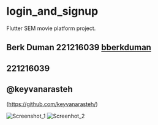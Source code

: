 # login_and_signup

Flutter SEM movie platform project.

## Berk Duman 221216039 [bberkduman](https://github.com/bberkduman)
## 221216039
## @keyvanarasteh

(https://github.com/keyvanarasteh/)


![Screenshot_1](https://1drv.ms/i/s!AqENsi4YJNTY4FWHdhSc_OCtLand?e=M7xBHf)
![Screenhot_2](https://1drv.ms/i/s!AqENsi4YJNTY4FaBbzzFSb8EEmxM?e=kZLfsz)

